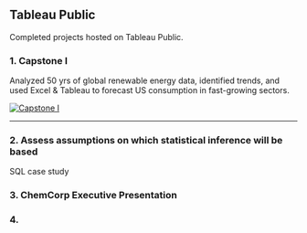 ## Tableau Public

Completed projects hosted on Tableau Public. 

### 1. Capstone I

Analyzed 50 yrs of global renewable energy data, identified trends, and used Excel & Tableau to forecast US consumption in fast-growing sectors.

<div class='tableauPlaceholder' id='viz1702403744085' style='position: relative'><noscript><a href='#'><img alt='Capstone I ' src='https:&#47;&#47;public.tableau.com&#47;static&#47;images&#47;Dr&#47;Draft3_16977340246330&#47;Story1&#47;1_rss.png' style='border: none' /></a></noscript><object class='tableauViz'  style='display:none;'><param name='host_url' value='https%3A%2F%2Fpublic.tableau.com%2F' /> <param name='embed_code_version' value='3' /> <param name='site_root' value='' /><param name='name' value='Draft3_16977340246330&#47;Story1' /><param name='tabs' value='no' /><param name='toolbar' value='yes' /><param name='static_image' value='https:&#47;&#47;public.tableau.com&#47;static&#47;images&#47;Dr&#47;Draft3_16977340246330&#47;Story1&#47;1.png' /> <param name='animate_transition' value='yes' /><param name='display_static_image' value='yes' /><param name='display_spinner' value='yes' /><param name='display_overlay' value='yes' /><param name='display_count' value='yes' /><param name='language' value='en-US' /></object></div>

___

### 2. Assess assumptions on which statistical inference will be based
SQL case study 


### 3. ChemCorp Executive Presentation


### 4. 

